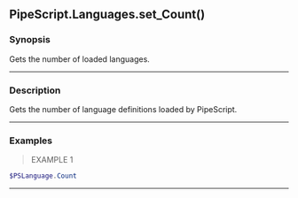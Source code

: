 PipeScript.Languages.set_Count()
--------------------------------

### Synopsis
Gets the number of loaded languages.

---

### Description

Gets the number of language definitions loaded by PipeScript.

---

### Examples
> EXAMPLE 1

```PowerShell
$PSLanguage.Count
```

---
